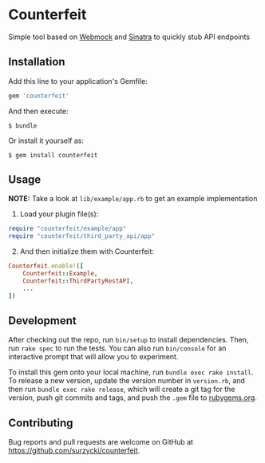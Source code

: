 # Counterfeit

Simple tool based on [Webmock](https://github.com/bblimke/webmock) and [Sinatra](https://github.com/sinatra/sinatra) to quickly stub API endpoints

## Installation

Add this line to your application's Gemfile:

```ruby
gem 'counterfeit'
```

And then execute:

    $ bundle

Or install it yourself as:

    $ gem install counterfeit

## Usage

**NOTE:**
Take a look at `lib/example/app.rb` to get an example implementation

1. Load your plugin file(s):

```ruby
require "counterfeit/example/app"
require "counterfeit/third_party_api/app"
```

2. And then initialize them with Counterfeit:
```ruby
Counterfeit.enable!([
    Counterfeit::Example,
    Counterfeit::ThirdPartyRestAPI,
    ...
])
```

## Development

After checking out the repo, run `bin/setup` to install dependencies. Then, run `rake spec` to run the tests. You can also run `bin/console` for an interactive prompt that will allow you to experiment.

To install this gem onto your local machine, run `bundle exec rake install`. To release a new version, update the version number in `version.rb`, and then run `bundle exec rake release`, which will create a git tag for the version, push git commits and tags, and push the `.gem` file to [rubygems.org](https://rubygems.org).

## Contributing

Bug reports and pull requests are welcome on GitHub at https://github.com/surzycki/counterfeit.

